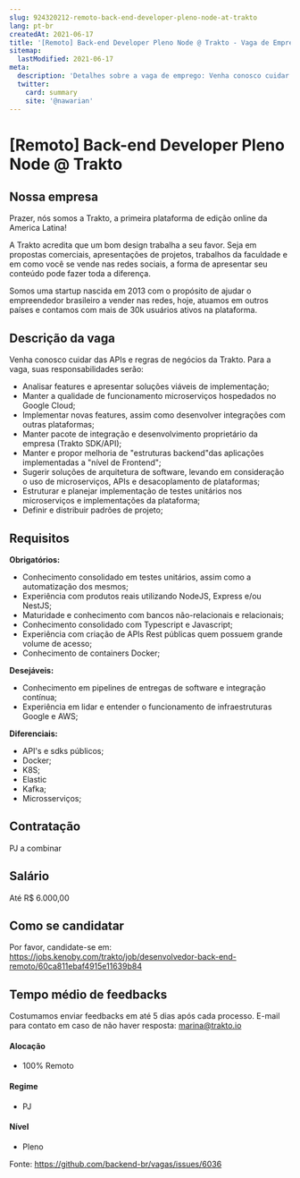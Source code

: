 ```yaml
---
slug: 924320212-remoto-back-end-developer-pleno-node-at-trakto
lang: pt-br
createdAt: 2021-06-17
title: '[Remoto] Back-end Developer Pleno Node @ Trakto - Vaga de Emprego'
sitemap:
  lastModified: 2021-06-17
meta:
  description: 'Detalhes sobre a vaga de emprego: Venha conosco cuidar das APIs e regras de negócios da Trakto. Para a vaga, suas responsabilidades serão: - Analisar features e apresentar soluções viáveis de implementação; - Manter a qualidade de funcionamento microserviços hospedados no Google Cloud; - Implementar novas features, assim como desenvolver integrações com outras plataformas; - Manter pacote de integração e desenvolvimento proprietário da empresa (Trakto SDK/API); - Manter e propor melhoria de "estruturas backend"das aplicações implementadas a "nível de Frontend"; - Sugerir soluções de arquitetura de software, levando em consideração o uso de microserviços, APIs e desacoplamento de plataformas; - Estruturar e planejar implementação de testes unitários nos microserviços e implementações da plataforma; - Definir e distribuir padrões de projeto;'
  twitter:
    card: summary
    site: '@nawarian'
---
```


# [Remoto] Back-end Developer Pleno Node @ Trakto

## Nossa empresa

Prazer, nós somos a Trakto, a primeira plataforma de edição online da America Latina!

A Trakto acredita que um bom design trabalha a seu favor.
Seja em propostas comerciais, apresentações de projetos, trabalhos da faculdade e em como você se vende nas redes sociais, a forma de apresentar seu conteúdo pode fazer toda a diferença.

Somos uma startup nascida em 2013 com o propósito de ajudar o empreendedor brasileiro a vender nas redes, hoje, atuamos em outros países e contamos com mais de 30k usuários ativos na plataforma.

## Descrição da vaga

Venha conosco cuidar das APIs e regras de negócios da Trakto. Para a vaga, suas responsabilidades serão:

- Analisar features e apresentar soluções viáveis de implementação;
- Manter a qualidade de funcionamento microserviços hospedados no Google Cloud;
- Implementar novas features, assim como desenvolver integrações com outras plataformas;
- Manter pacote de integração e desenvolvimento proprietário da empresa (Trakto SDK/API);
- Manter e propor melhoria de "estruturas backend"das aplicações implementadas a "nível de Frontend";
- Sugerir soluções de arquitetura de software, levando em consideração o uso de microserviços, APIs e desacoplamento de plataformas;
- Estruturar e planejar implementação de testes unitários nos microserviços e implementações da plataforma;
- Definir e distribuir padrões de projeto;

## Requisitos

**Obrigatórios:**

- Conhecimento consolidado em testes unitários, assim como a automatização dos mesmos;
- Experiência com produtos reais utilizando NodeJS, Express e/ou NestJS;
- Maturidade e conhecimento com bancos não-relacionais e relacionais;
- Conhecimento consolidado com Typescript e Javascript;
- Experiência com criação de APIs Rest públicas quem possuem grande volume de acesso;
- Conhecimento de containers Docker;

**Desejáveis:**
- Conhecimento em pipelines de entregas de software e integração contínua;
- Experiência em lidar e entender o funcionamento de infraestruturas Google e AWS;

**Diferenciais:**
- API's e sdks públicos;
- Docker;
- K8S;
- Elastic
- Kafka;
- Microsserviços;

## Contratação

PJ a combinar

## Salário
Até R$ 6.000,00

## Como se candidatar

Por favor, candidate-se em: https://jobs.kenoby.com/trakto/job/desenvolvedor-back-end-remoto/60ca811ebaf4915e11639b84

## Tempo médio de feedbacks

Costumamos enviar feedbacks em até 5 dias após cada processo.
E-mail para contato em caso de não haver resposta: marina@trakto.io

#### Alocação
- 100% Remoto

#### Regime
- PJ

#### Nível
- Pleno




Fonte: https://github.com/backend-br/vagas/issues/6036